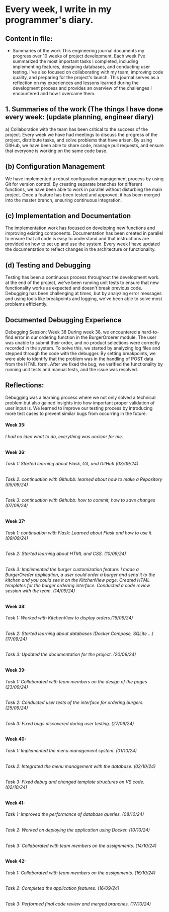 # **Every week, I write in my programmer's diary.**

## Content in file:
- Summaries of the work
This engineering journal documents my progress over 10 weeks of project development. Each week I've summarized the most important tasks I completed, including implementing features, designing databases, and conducting user testing. I've also focused on collaborating with my team, improving code quality, and preparing for the project's launch. This journal serves as a reflection on my experiences and lessons learned during the development process and provides an overview of the challenges I encountered and how I overcame them.
   
## 1. Summaries of the work (The things I have done every week: (update planning, engineer diary)
a) Collaboration with the team has been critical to the success of the project. Every week we have had meetings to discuss the progress of the project, distribute tasks, and solve problems that have arisen. By using GitHub, we have been able to share code, manage pull requests, and ensure that everyone is working on the same code base.

## (b) Configuration Management
We have implemented a robust configuration management process by using Git for version control. By creating separate branches for different functions, we have been able to work in parallel without disturbing the main project. Once a feature has been tested and approved, it has been merged into the master branch, ensuring continuous integration.

## (c) Implementation and Documentation
The implementation work has focused on developing new functions and improving existing components. Documentation has been created in parallel to ensure that all code is easy to understand and that instructions are provided on how to set up and use the system. Every week I have updated the documentation to reflect changes in the architecture or functionality.

## (d) Testing and Debugging
Testing has been a continuous process throughout the development work. at the end of the project, we've been running unit tests to ensure that new functionality works as expected and doesn't break previous code. Debugging has been challenging at times, but by analyzing error messages and using tools like breakpoints and logging, we've been able to solve most problems efficiently.

## Documented Debugging Experience
Debugging Session: Week 38
During week 38, we encountered a hard-to-find error in our ordering function in the BurgerOrderer module. The user was unable to submit their order, and no product selections were correctly recorded in the system. To solve this, we started by analyzing log files and stepped through the code with the debugger. By setting breakpoints, we were able to identify that the problem was in the handling of POST data from the HTML form. After we fixed the bug, we verified the functionality by running unit tests and manual tests, and the issue was resolved.

## Reflections:
Debugging was a learning process where we not only solved a technical problem but also gained insights into how important proper validation of user input is. We learned to improve our testing process by introducing more test cases to prevent similar bugs from occurring in the future.

#### Week 35:
###### I had no idea what to do, everything was unclear for me.
#### Week 36:
###### Task 1: Started learning about Flask, Git, and GitHub (03/09/24)
###### Task 2: continuation with Githubb: learned about how to make a Repository (05/09/24)
###### Task 3: continuation with Githubb: how to commit, how to save changes (07/09/24)

#### Week 37:
###### Task 1: continuation with Flask: Learned about Flask and how to use it. (09/09/24)
###### Task 2: Started learning about HTML and CSS. (10/09/24)
###### Task 3: Implemented the burger customization feature: I made a BurgerOreder application, a user could order a burger and send it to the kitchen and you could see it on the KitchenView page. Created HTML templates for the burger ordering interface. Conducted a code review session with the team. (14/09/24)

#### Week 38:
###### Task 1: Worked with KitchenView to display orders.(16/09/24)
###### Task 2: Started learning about databases (Docker Compose, SQLite ...) (17/09/24)
###### Task 3: Updated the documentation for the project. (20/09/24)
#### Week 39:
###### Task 1: Collaborated with team members on the design of the pages (23/09/24)
###### Task 2: Conducted user tests of the interface for ordering burgers. (25/09/24)
###### Task 3: Fixed bugs discovered during user testing. (27/09/24)
#### Week 40:
###### Task 1: Implemented the menu management system. (01/10/24)
###### Task 2: Integrated the menu management with the database. (02/10/24)
###### Task 3: Fixed debug and changed template structures on VS code. (02/10/24)
#### Week 41:
###### Task 1: Improved the performance of database queries. (08/10/24)
###### Task 2: Worked on deploying the application using Docker. (10/10/24)
###### Task 3: Collaborated with team members on the assignments. (14/10/24)
#### Week 42:
###### Task 1: Collaborated with team members on the assignments. (16/10/24)
###### Task 2: Completed the application features. (16/09/24)
###### Task 3: Performed final code review and merged branches. (17/10/24)
